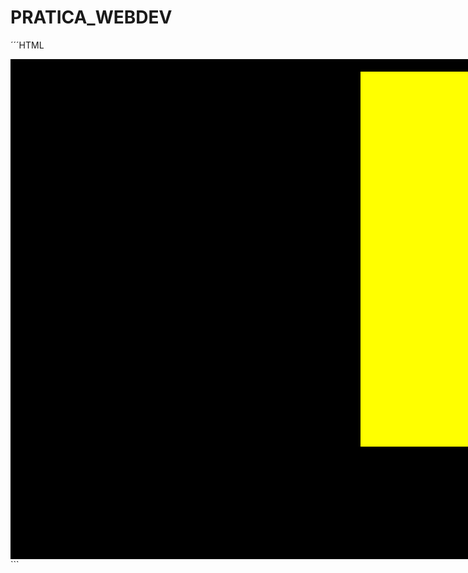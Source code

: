 # PRATICA_WEBDEV
´´´HTML
<!DOCTYPE html>
<html lang="en">
<head>
    <meta charset="UTF-8">
    <meta name="viewport" content="width=device-width, initial-scale=1.0">
    <title>Document</title>
</head>
<style>
    .caixaCentro {
        width: 1080px;
        height: 800px;
        background-color: black;
        margin:auto;
    }


    .caixaEsquerda {
        width: 500px;
        height: 600px;
        background-color: red;
        float: left;
        margin: 20px;
    }


    .caixaDireita {
        width: 500px;
        height: 600px;
        background-color: yellow;
        float: right;
        margin: 20px;
    }
</style>


</head>
<body>
<div>
    <div class="caixaCentro">
        <div class="caixaEsquerda"></div>
        <div class="caixaDireita"></div>
    </div>
</div>
</body>

</html>```
